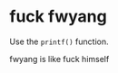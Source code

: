 
# fuck fwyang #
<p>Use the <code>printf()</code> function.</p>
    <div class="footer">
      fwyang is like fuck himself
    </div>
